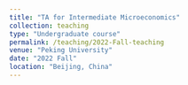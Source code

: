 ```yaml
---
title: "TA for Intermediate Microeconomics"
collection: teaching
type: "Undergraduate course"
permalink: /teaching/2022-Fall-teaching
venue: "Peking University"
date: "2022 Fall"
location: "Beijing, China"
---
```

